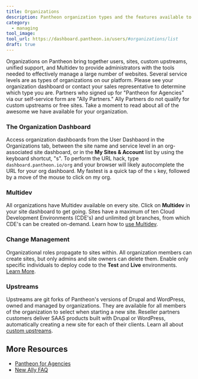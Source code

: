 ```yaml
---
title: Organizations
description: Pantheon organization types and the features available to them.
category:
  - managing
tool_image:
tool_url: https://dashboard.pantheon.io/users/#organizations/list
draft: true
---
```


Organizations on Pantheon bring together users, sites, custom upstreams, unified support, and Multidev to provide administrators with the tools needed to effectively manage a large number of websites. Several service levels are as types of organizations on our platform. Please see your organization dashboard or contact your sales representative to determine which type you are. Partners who signed up for "Pantheon for Agencies" via our self-service form are "Ally Partners." Ally Partners do not qualify for custom upstreams or free sites. Take a moment to read about all of the awesome we have available for your organization.

### The Organization Dashboard
Access organization dashboards from the User Dashbaord in the Organizations tab, between the site name and service level in an org-associated site dashboard, or in the **My Sites & Account** list by using the keyboard shortcut, "s". To perform the URL hack, type `dashboard.pantheon.io/org` and your browser will likely autocomplete the URL for your org dashboard. My fastest is a quick tap of the `s` key, followed by a move of the mouse to click on my org.

### Multidev

All organizations have Multidev available on every site. Click on **Multidev** in your site dashboard to get going. Sites have a maximum of ten Cloud Development Environments (CDE's) and unlimited git branches, from which CDE's can be created on-demand. Learn how to [use Multidev](/source/docs/articles/sites/multidev).

### Change Management

Organizational roles propagate to sites within. All organization members can create sites, but only admins and site owners can delete them. Enable only specific individuals to deploy code to the **Test** and **Live** environments. [Learn More](/docs/articles/organizations/change-management).

### Upstreams

Upstreams are git forks of Pantheon's versions of Drupal and WordPress, owned and managed by organizations. They are available for all members of the organization to select when starting a new site. Reseller partners customers deliver SAAS products built with Drupal or WordPress, automatically creating a new site for each of their clients. Learn all about [custom upstreams](/docs/articles/organizations/running-a-custom-upstream).

## More Resources

- [Pantheon for Agencies](/docs/articles/organizations/pantheon-for-agencies)
- [New Ally FAQ](/docs/articles/organizations/pantheon-for-agencies/ally-faq)
